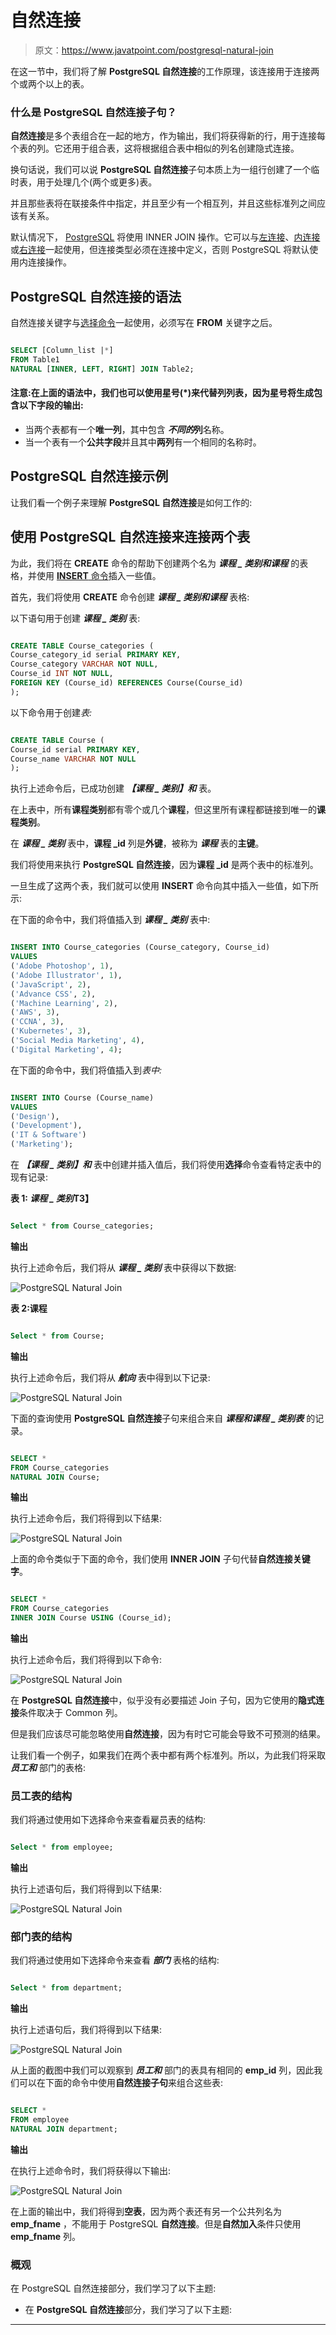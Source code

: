 # 自然连接

> 原文：<https://www.javatpoint.com/postgresql-natural-join>

在这一节中，我们将了解 **PostgreSQL 自然连接**的工作原理，该连接用于连接两个或两个以上的表。

### 什么是 PostgreSQL 自然连接子句？

**自然连接**是多个表组合在一起的地方，作为输出，我们将获得新的行，用于连接每个表的列。它还用于组合表，这将根据组合表中相似的列名创建隐式连接。

换句话说，我们可以说 **PostgreSQL 自然连接**子句本质上为一组行创建了一个临时表，用于处理几个(两个或更多)表。

并且那些表将在联接条件中指定，并且至少有一个相互列，并且这些标准列之间应该有关系。

默认情况下， [PostgreSQL](https://www.javatpoint.com/postgresql-tutorial) 将使用 INNER JOIN 操作。它可以与[左连接](https://www.javatpoint.com/postgresql-left-join)、[内连接](https://www.javatpoint.com/postgresql-inner-join)或[右连接](https://www.javatpoint.com/postgresql-right-join)一起使用，但连接类型必须在连接中定义，否则 PostgreSQL 将默认使用内连接操作。

## PostgreSQL 自然连接的语法

自然连接关键字与[选择命令](https://www.javatpoint.com/postgresql-select)一起使用，必须写在 **FROM** 关键字之后。

```sql

SELECT [Column_list |*]
FROM Table1
NATURAL [INNER, LEFT, RIGHT] JOIN Table2;

```

#### 注意:在上面的语法中，我们也可以使用星号(*)来代替列列表，因为星号将生成包含以下字段的输出:

*   当两个表都有一个**唯一列**，其中包含 ***不同的*列**名称。
*   当一个表有一个**公共字段**并且其中**两列**有一个相同的名称时。

## PostgreSQL 自然连接示例

让我们看一个例子来理解 **PostgreSQL 自然连接**是如何工作的:

## 使用 PostgreSQL 自然连接来连接两个表

为此，我们将在 **CREATE** 命令的帮助下创建两个名为 ***课程 _ 类别和课程*** 的表格，并使用 [**INSERT** 命令](https://www.javatpoint.com/postgresql-insert)插入一些值。

首先，我们将使用 **CREATE** 命令创建 ***课程 _ 类别和课程*** 表格:

以下语句用于创建 ***课程 _ 类别*** 表:

```sql

CREATE TABLE Course_categories (
Course_category_id serial PRIMARY KEY,
Course_category VARCHAR NOT NULL,
Course_id INT NOT NULL,
FOREIGN KEY (Course_id) REFERENCES Course(Course_id)
);

```

以下命令用于创建*表:*

```sql

CREATE TABLE Course (
Course_id serial PRIMARY KEY,
Course_name VARCHAR NOT NULL
);

```

执行上述命令后，已成功创建 ***【课程 _ 类别】和*** 表。

在上表中，所有**课程类别**都有零个或几个**课程**，但这里所有课程都链接到唯一的**课程类别**。

在 ***课程 _ 类别*** 表中，**课程 _id** 列是**外键**，被称为 ***课程*** 表的**主键**。

我们将使用来执行 **PostgreSQL 自然连接**，因为**课程 _id** 是两个表中的标准列。

一旦生成了这两个表，我们就可以使用 **INSERT** 命令向其中插入一些值，如下所示:

在下面的命令中，我们将值插入到 ***课程 _ 类别*** 表中:

```sql

INSERT INTO Course_categories (Course_category, Course_id)
VALUES
('Adobe Photoshop', 1),
('Adobe Illustrator', 1),
('JavaScript', 2),
('Advance CSS', 2),
('Machine Learning', 2),
('AWS', 3),
('CCNA', 3),
('Kubernetes', 3),
('Social Media Marketing', 4),
('Digital Marketing', 4);

```

在下面的命令中，我们将值插入到*表中:*

```sql

INSERT INTO Course (Course_name)
VALUES
('Design'),
('Development'),
('IT & Software')
('Marketing');

```

在 ***【课程 _ 类别】和*** 表中创建并插入值后，我们将使用**选择**命令查看特定表中的现有记录:

**表 1: *课程 _ 类别*T3】**

```sql

Select * from Course_categories;

```

**输出**

执行上述命令后，我们将从 ***课程 _ 类别*** 表中获得以下数据:

![PostgreSQL Natural Join](img/81f14a9f4a4a9c7c743a813e202fd43d.png)

**表 2:课程**

```sql

Select * from Course;

```

**输出**

执行上述命令后，我们将从 ***航向*** 表中得到以下记录:

![PostgreSQL Natural Join](img/e206fcecdbdd605275acdd7dfde882b7.png)

下面的查询使用 **PostgreSQL 自然连接**子句来组合来自 ***课程和课程 _ 类别表*** 的记录。

```sql

SELECT * 
FROM Course_categories
NATURAL JOIN Course;

```

**输出**

执行上述命令后，我们将得到以下结果:

![PostgreSQL Natural Join](img/7040133d36ce4e898def178ac26c017c.png)

上面的命令类似于下面的命令，我们使用 **INNER JOIN** 子句代替**自然连接关键字**。

```sql

SELECT * 
FROM Course_categories
INNER JOIN Course USING (Course_id);

```

**输出**

执行上述命令后，我们将得到以下命令:

![PostgreSQL Natural Join](img/68d231b72a5eb699c11fb33ecd8312d3.png)

在 **PostgreSQL 自然连接**中，似乎没有必要描述 Join 子句，因为它使用的**隐式连接**条件取决于 Common 列。

但是我们应该尽可能忽略使用**自然连接**，因为有时它可能会导致不可预测的结果。

让我们看一个例子，如果我们在两个表中都有两个标准列。所以，为此我们将采取 ***员工和*** 部门的表格:

### 员工表的结构

我们将通过使用如下选择命令来查看雇员表的结构:

```sql

Select * from employee;

```

**输出**

执行上述语句后，我们将得到以下结果:

![PostgreSQL Natural Join](img/aa9e635dfd553bada28975fa82d3ce22.png)

### 部门表的结构

我们将通过使用如下选择命令来查看 ***部门*** 表格的结构:

```sql

Select * from department;

```

**输出**

执行上述语句后，我们将得到以下结果:

![PostgreSQL Natural Join](img/e15bc2b5e89c0a26c4a1c5474972765f.png)

从上面的截图中我们可以观察到 ***员工和*** 部门的表具有相同的 **emp_id** 列，因此我们可以在下面的命令中使用**自然连接子句**来组合这些表:

```sql

SELECT * 
FROM employee
NATURAL JOIN department;

```

**输出**

在执行上述命令时，我们将获得以下输出:

![PostgreSQL Natural Join](img/2ccbd09cd19413d8b66ecfd27e1a40cd.png)

在上面的输出中，我们将得到**空表**，因为两个表还有另一个公共列名为 **emp_fname** ，不能用于 PostgreSQL **自然连接**。但是**自然加入**条件只使用 **emp_fname** 列。

### 概观

在 PostgreSQL 自然连接部分，我们学习了以下主题:

*   在 **PostgreSQL 自然连接**部分，我们学习了以下主题:

* * ***